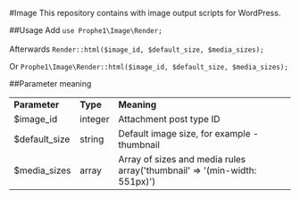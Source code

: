 #Image
This repository contains with image output scripts for WordPress.

##Usage
Add `use Prophe1\Image\Render;`<br>
<br>
Afterwards `Render::html($image_id, $default_size, $media_sizes);`

Or `Prophe1\Image\Render::html($image_id, $default_size, $media_sizes);`

##Parameter meaning
<table>
<tr>
<td><b>Parameter</b></td>
<td><b>Type</b></td>
<td><b>Meaning</b></td>
</tr>
<tr>
<td>$image_id</td>
<td>integer</td>
<td>Attachment post type ID</td>
</tr>
<tr>
<td>$default_size</td>
<td>string</td>
<td>Default image size, for example - thumbnail</td>
</tr>
<tr>
<td>$media_sizes</td>
<td>array</td>
<td>Array of sizes and media rules <br> array('thumbnail' => '(min-width: 551px)')</td>
</tr>
</table>